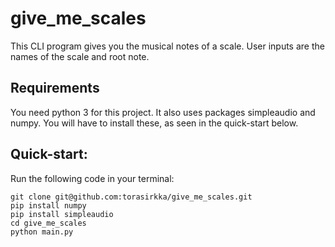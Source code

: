# give_me_scales
This CLI program gives you the musical notes of a scale. User inputs are the names of the scale and root note.

## Requirements
You need python 3 for this project. It also uses packages simpleaudio and numpy. You will have to install these, as seen in the quick-start below. 

## Quick-start:
Run the following code in your terminal:
```
git clone git@github.com:torasirkka/give_me_scales.git
pip install numpy
pip install simpleaudio
cd give_me_scales
python main.py
```
